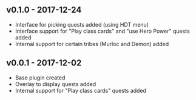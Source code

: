 ## __v0.1.0 - 2017-12-24__

- Interface for picking quests added (using HDT menu)
- Interface support for "Play class cards" and "use Hero Power" quests added
- Internal support for certain tribes (Murloc and Demon) added

## __v0.0.1 - 2017-12-02__

- Base plugin created
- Overlay to display quests added
- Internal support for "Play class cards" quests added